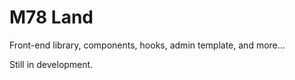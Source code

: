 # M78 Land

Front-end library, components, hooks, admin template, and more...

Still in development.
